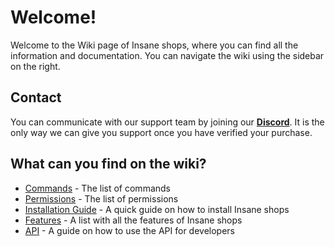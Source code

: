 # Welcome!
Welcome to the Wiki page of Insane shops, where you can find all the information and documentation. You can navigate the wiki using the sidebar on the right.
<br>

## Contact
You can communicate with our support team by joining our **[Discord](https://discord.gg/3JuHDm8)**. It is the only way we can give you support once you have verified your purchase.
<br>

## What can you find on the wiki?
- [Commands](./overview/commands.md) - The list of commands
- [Permissions](./overview/permissions.md) - The list of permissions
- [Installation Guide](./installation) - A quick guide on how to install Insane shops
- [Features](./features) - A list with all the features of Insane shops
- [API](./api) - A guide on how to use the API for developers
